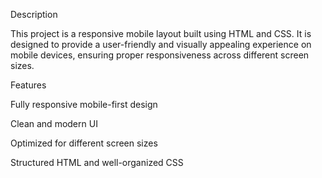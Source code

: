 Description

This project is a responsive mobile layout built using HTML and CSS. It is designed to provide a user-friendly and visually appealing experience on mobile devices, ensuring proper responsiveness across different screen sizes.

Features

Fully responsive mobile-first design

Clean and modern UI

Optimized for different screen sizes

Structured HTML and well-organized CSS
